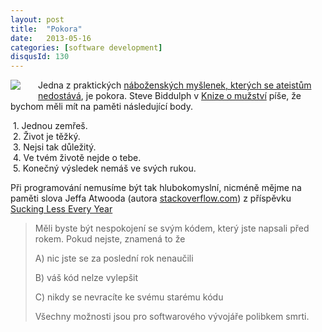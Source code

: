 ```yaml
---
layout: post
title:  "Pokora"
date:   2013-05-16
categories: [software development]
disqusId: 130
---
```

<div style="float: left; margin: 0 2em 1em 0; text-align: center;"><a href="http://www.flickr
.com/photos/bantercz/5881370465/in/set-72157627070334676"><img src="https://farm6.staticflickr.com/5184/5881370465_db32f1a045_m.jpg" /></a></div>Jedna z praktických <a href="/item/116">náboženských myšlenek, kterých se ateistům nedostává</a>, je pokora. Steve Biddulph v <a href="http://www.kosmas.cz/detail.asp?cislo=164279&afil=1102">Knize o mužství</a> píše, že bychom měli mít na paměti následující body.

&nbsp;1. Jednou zemřeš.  
&nbsp;2. Život je těžký.  
&nbsp;3. Nejsi tak důležitý.  
&nbsp;4. Ve tvém životě nejde o tebe.  
&nbsp;5. Konečný výsledek nemáš ve svých rukou.

<div style="clear:both"></div>
Při programování nemusíme být tak hlubokomyslní, nicméně mějme na paměti slova Jeffa Atwooda (autora <a href="http://www.stackoverflow.com">stackoverflow.com</a>) z příspěvku <a href="http://www.codinghorror.com/blog/2006/03/sucking-less-every-year.html">Sucking Less Every Year</a>
<!--more-->

> Měli byste být nespokojení se svým kódem, který jste napsali před rokem. Pokud nejste, znamená to že
>
> A) nic jste se za poslední rok nenaučili
>
> B) váš kód nelze vylepšit
>
> C) nikdy se nevracíte ke svému starému kódu
>
> Všechny možnosti jsou pro softwarového vývojáře polibkem smrti.